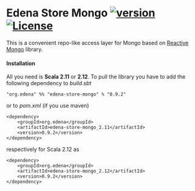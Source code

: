 # Edena Store Mongo [![version](https://img.shields.io/badge/version-0.6.0-green.svg)](https://peterbanda.net) [![License](https://img.shields.io/badge/License-Apache%202.0-lightgrey.svg)](https://www.apache.org/licenses/LICENSE-2.0) 

This is a convenient repo-like access layer for Mongo based on [Reactive Mongo](https://reactivemongo.org/) library.

#### Installation

All you need is **Scala 2.11** or **2.12**. To pull the library you have to add the following dependency to *build.sbt*

```
"org.edena" %% "edena-store-mongo" % "0.9.2"
```

or to *pom.xml* (if you use maven)

```
<dependency>
    <groupId>org.edena</groupId>
    <artifactId>edena-store-mongo_2.11</artifactId>
    <version>0.9.2</version>
</dependency>
```

respectively for Scala 2.12 as

```
<dependency>
    <groupId>org.edena</groupId>
    <artifactId>edena-store-mongo_2.12</artifactId>
    <version>0.9.2</version>
</dependency>
```
